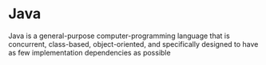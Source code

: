 # Java

Java is a general-purpose computer-programming language that is concurrent, class-based, object-oriented, and specifically designed to have as few implementation dependencies as possible
